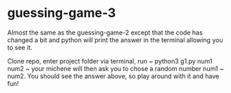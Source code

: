 # guessing-game-3

Almost the same as the guessing-game-2 except that the code has changed a bit and python will print the answer in the terminal allowing you to see it.

Clone repo, enter project folder via terminal, run ~ python3 g1.py num1 num2 ~ your michene will then ask you to chose a random number num1 ~ num2. You should see the answer above, so play around with it and have fun!
